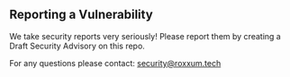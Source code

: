 ## Reporting a Vulnerability

We take security reports very seriously!
Please report them by creating a Draft Security Advisory on this repo.


For any questions please contact: security@roxxum.tech

